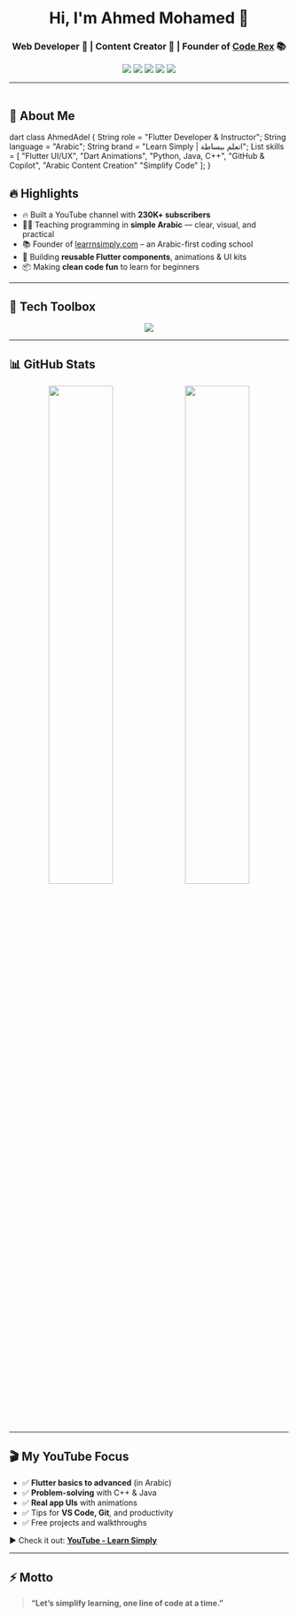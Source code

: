 
<h1 align="center">Hi, I'm Ahmed Mohamed 👋</h1>
<h3 align="center">Web Developer 🧠 | Content Creator 🎥 | Founder of <a href="[https://learrnsimply.com](https://youtube.com/@ahmedmohamedcoderex?si=YFG3D4hmg-9VdLbK)" target="_blank">Code Rex</a> 📚</h3>

<p align="center">
  <a href="https://www.instagram.com/_ahm3da?igsh=amdpMGR5cXRjdzlz
"><img src="https://img.shields.io/badge/@ahmed.mohamed-E4405F?style=for-the-badge&logo=instagram&logoColor=white" /></a>
  <a href="https://linkedin.com/in/ahmed-adel-11bba6177"><img src="https://img.shields.io/badge/Ahmed%20Mohamed-0077B5?style=for-the-badge&logo=linkedin&logoColor=white" /></a>
  <a href="[https://www.youtube.com/@Learn_Simply/videos/](https://youtube.com/@ahmedmohamedcoderex?si=YFG3D4hmg-9VdLbK)?sub_confirmation=1"><img src="https://img.shields.io/badge/YouTube-Code_Rex-FF0000?style=for-the-badge&logo=youtube&logoColor=white" /></a>
  <a href="[https://facebook.com/ahmed.learnsimply](https://www.facebook.com/share/16PmrXtBMY/)"><img src="https://img.shields.io/badge/Facebook-1877F2?style=for-the-badge&logo=facebook&logoColor=white" /></a>
  <a href="https://learrnsimply.com"><img src="https://img.shields.io/badge/Website-coderex.com-blueviolet?style=for-the-badge&logo=google-chrome&logoColor=white" /></a>
</p>

---

<img src="https://media.giphy.com/media/3o7abKhOpu0NwenH3O/giphy.gif" width="100%" height="3px" />

## 🚀 About Me

dart
class AhmedAdel {
  String role = "Flutter Developer & Instructor";
  String language = "Arabic";
  String brand = "Learn Simply | اتعلم ببساطة";
  List<String> skills = [
    "Flutter UI/UX",
    "Dart Animations",
    "Python, Java, C++",
    "GitHub & Copilot",
    "Arabic Content Creation"
    "Simplify Code"
  ];
}

## 🔥 Highlights

- 🔥 Built a YouTube channel with **230K+ subscribers**
- 👨‍🏫 Teaching programming in **simple Arabic** — clear, visual, and practical
- 📚 Founder of [learrnsimply.com](https://learrnsimply.com) – an Arabic-first coding school
- 🧩 Building **reusable Flutter components**, animations & UI kits
- 📦 Making **clean code fun** to learn for beginners

---

## 🧰 Tech Toolbox

<p align="center">
  <img src="https://skillicons.dev/icons?i=flutter,dart,cpp,java,python,vscode,github,figma,git,bash" />
</p>

---

## 📊 GitHub Stats

<p align="center">
  <img src="https://github-readme-stats.vercel.app/api?username=ahmedlearnSimply&show_icons=true&theme=tokyonight&hide_border=true&border_radius=10" width="48%" />
  <img src="https://github-readme-streak-stats.herokuapp.com/?user=ahmedlearnSimply&theme=tokyonight&hide_border=true&border_radius=10" width="48%" />
</p>

---

## 🎬 My YouTube Focus

- ✅ **Flutter basics to advanced** (in Arabic)
- ✅ **Problem-solving** with C++ & Java
- ✅ **Real app UIs** with animations
- ✅ Tips for **VS Code, Git**, and productivity
- ✅ Free projects and walkthroughs

▶️ Check it out: [**YouTube - Learn Simply**](https://www.youtube.com/@Learn_Simply/videos/?sub_confirmation=1)

---



## ⚡️ Motto

> **“Let’s simplify learning, one line of code at a time.”**
